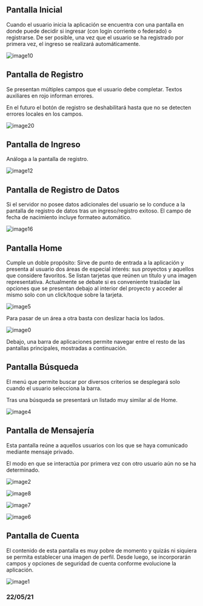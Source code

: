 ## Pantalla Inicial

Cuando el usuario inicia la aplicación se encuentra con una pantalla en donde puede decidir si ingresar (con login corriente o federado) o registrarse. De ser posible, una vez que el usuario se ha registrado por primera vez, el ingreso se realizará automáticamente.

![image10](img/image10.png)



## Pantalla de Registro

Se presentan múltiples campos que el usuario debe completar. Textos auxiliares en rojo informan errores.

En el futuro el botón de registro se deshabilitará hasta que no se detecten errores locales en los campos.

![image20](img/image14.png)



## Pantalla de Ingreso

Análoga a la pantalla de registro.

![image12](img/image12.png)



## Pantalla de Registro de Datos

Si el servidor no posee datos adicionales del usuario se lo conduce a la pantalla de registro de datos tras un ingreso/registro exitoso. El campo de fecha de nacimiento incluye formateo automático.

![image16](img/image16.png)



## Pantalla Home

Cumple un doble propósito: Sirve de punto de entrada a la aplicación y presenta al usuario dos áreas de especial interés: sus proyectos y aquellos que considere favoritos.  Se listan tarjetas que reúnen un título y una imagen representativa.  Actualmente se debate si es conveniente trasladar las opciones que se presentan debajo al interior del proyecto y acceder al mismo solo con un click/toque sobre la tarjeta.

![image5](img/image5.png)



Para pasar de un área a otra basta con deslizar hacia los lados.



![image0](img/image0.png)

Debajo, una barra de aplicaciones permite navegar entre el resto de las pantallas principales,  mostradas a continuación.



## Pantalla Búsqueda

El menú que permite buscar por diversos criterios se desplegará solo cuando el usuario selecciona la barra. 

Tras una búsqueda se presentará un listado muy similar al de Home.



![image4](img/image4.png)



## Pantalla de Mensajería

Esta pantalla reúne a aquellos usuarios con los que se haya comunicado mediante mensaje privado.

El modo en que se interactúa por primera vez  con otro usuario aún no se ha determinado.

![image2](img/image2.png)

![image8](img/image8.png)

![image7](img/image7.png)

![image6](img/image6.png)



## Pantalla de Cuenta

El contenido de esta pantalla es muy pobre de momento y quizás ni siquiera se permita establecer una imagen de perfil. Desde luego, se incorporarán campos y opciones de seguridad de cuenta conforme evolucione la aplicación.



![image1](img/image1.png)



### 22/05/21